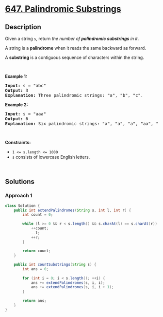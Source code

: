 # [647. Palindromic Substrings](https://leetcode.com/problems/palindromic-substrings)

## Description

<p>Given a string <code>s</code>, return <em>the number of <strong>palindromic substrings</strong> in it</em>.</p>

<p>A string is a <strong>palindrome</strong> when it reads the same backward as forward.</p>

<p>A <strong>substring</strong> is a contiguous sequence of characters within the string.</p>
<p>&nbsp;</p>

<p><strong class="example">Example 1:</strong></p>
<pre>
<strong>Input:</strong> s = &quot;abc&quot;
<strong>Output:</strong> 3
<strong>Explanation:</strong> Three palindromic strings: &quot;a&quot;, &quot;b&quot;, &quot;c&quot;.
</pre>

<p><strong class="example">Example 2:</strong></p>
<pre>
<strong>Input:</strong> s = &quot;aaa&quot;
<strong>Output:</strong> 6
<strong>Explanation:</strong> Six palindromic strings: &quot;a&quot;, &quot;a&quot;, &quot;a&quot;, &quot;aa&quot;, &quot;aa&quot;, &quot;aaa&quot;.
</pre>
<p>&nbsp;</p>

<p><strong>Constraints:</strong></p>
<ul>
    <li><code>1 &lt;= s.length &lt;= 1000</code></li>
    <li><code>s</code> consists of lowercase English letters.</li>
</ul>
<p>&nbsp;</p>

## Solutions

### **Approach 1**

```java
class Solution {
    public int extendPalindromes(String s, int l, int r) {
        int count = 0;
        
        while (l >= 0 && r < s.length() && s.charAt(l) == s.charAt(r)) {
            ++count;
            --l;
            ++r;
        }
        
        return count;
    }
    
    public int countSubstrings(String s) {
        int ans = 0;
        
        for (int i = 0; i < s.length(); ++i) {
            ans += extendPalindromes(s, i, i);
            ans += extendPalindromes(s, i, i + 1);
        }
        
        return ans;
    }
}
```